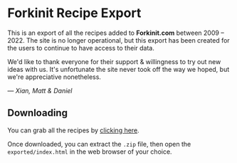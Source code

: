 # Forkinit Recipe Export

This is an export of all the recipes added to **Forkinit.com** between
2009 &ndash; 2022. The site is no longer operational, but this export has been
created for the users to continue to have access to their data.

We'd like to thank everyone for their support & willingness to
try out new ideas with us. It's unfortunate the site never took
off the way we hoped, but we're appreciative nonetheless.

_&mdash; Xian, Matt & Daniel_


## Downloading

You can grab all the recipes by [clicking here](https://github.com/toastdriven/forkinit-export/archive/refs/heads/main.zip).

Once downloaded, you can extract the `.zip` file, then open the
`exported/index.html` in the web browser of your choice.
